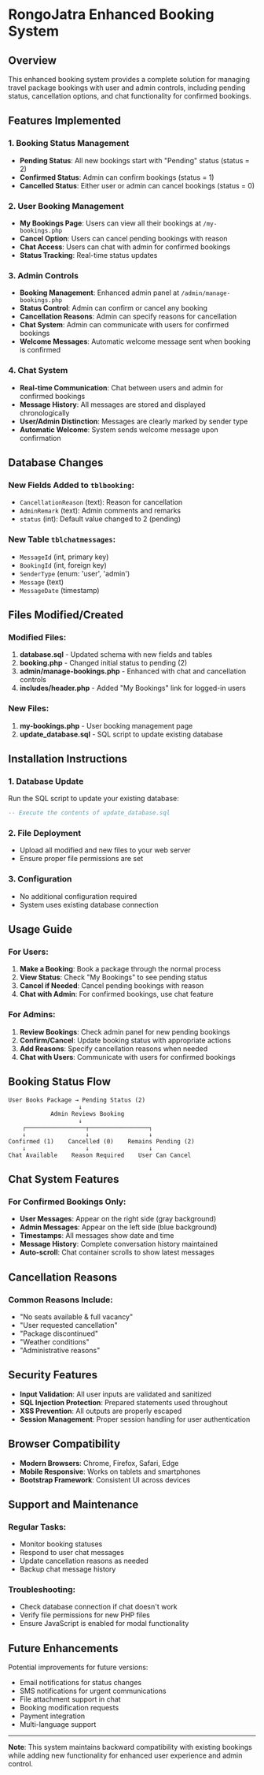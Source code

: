 # RongoJatra Enhanced Booking System

## Overview
This enhanced booking system provides a complete solution for managing travel package bookings with user and admin controls, including pending status, cancellation options, and chat functionality for confirmed bookings.

## Features Implemented

### 1. Booking Status Management
- **Pending Status**: All new bookings start with "Pending" status (status = 2)
- **Confirmed Status**: Admin can confirm bookings (status = 1)
- **Cancelled Status**: Either user or admin can cancel bookings (status = 0)

### 2. User Booking Management
- **My Bookings Page**: Users can view all their bookings at `/my-bookings.php`
- **Cancel Option**: Users can cancel pending bookings with reason
- **Chat Access**: Users can chat with admin for confirmed bookings
- **Status Tracking**: Real-time status updates

### 3. Admin Controls
- **Booking Management**: Enhanced admin panel at `/admin/manage-bookings.php`
- **Status Control**: Admin can confirm or cancel any booking
- **Cancellation Reasons**: Admin can specify reasons for cancellation
- **Chat System**: Admin can communicate with users for confirmed bookings
- **Welcome Messages**: Automatic welcome message sent when booking is confirmed

### 4. Chat System
- **Real-time Communication**: Chat between users and admin for confirmed bookings
- **Message History**: All messages are stored and displayed chronologically
- **User/Admin Distinction**: Messages are clearly marked by sender type
- **Automatic Welcome**: System sends welcome message upon confirmation

## Database Changes

### New Fields Added to `tblbooking`:
- `CancellationReason` (text): Reason for cancellation
- `AdminRemark` (text): Admin comments and remarks
- `status` (int): Default value changed to 2 (pending)

### New Table `tblchatmessages`:
- `MessageId` (int, primary key)
- `BookingId` (int, foreign key)
- `SenderType` (enum: 'user', 'admin')
- `Message` (text)
- `MessageDate` (timestamp)

## Files Modified/Created

### Modified Files:
1. **database.sql** - Updated schema with new fields and tables
2. **booking.php** - Changed initial status to pending (2)
3. **admin/manage-bookings.php** - Enhanced with chat and cancellation controls
4. **includes/header.php** - Added "My Bookings" link for logged-in users

### New Files:
1. **my-bookings.php** - User booking management page
2. **update_database.sql** - SQL script to update existing database

## Installation Instructions

### 1. Database Update
Run the SQL script to update your existing database:
```sql
-- Execute the contents of update_database.sql
```

### 2. File Deployment
- Upload all modified and new files to your web server
- Ensure proper file permissions are set

### 3. Configuration
- No additional configuration required
- System uses existing database connection

## Usage Guide

### For Users:
1. **Make a Booking**: Book a package through the normal process
2. **View Status**: Check "My Bookings" to see pending status
3. **Cancel if Needed**: Cancel pending bookings with reason
4. **Chat with Admin**: For confirmed bookings, use chat feature

### For Admins:
1. **Review Bookings**: Check admin panel for new pending bookings
2. **Confirm/Cancel**: Update booking status with appropriate actions
3. **Add Reasons**: Specify cancellation reasons when needed
4. **Chat with Users**: Communicate with users for confirmed bookings

## Booking Status Flow

```
User Books Package → Pending Status (2)
                    ↓
            Admin Reviews Booking
                    ↓
    ┌─────────────────┬─────────────────┐
    ↓                 ↓                 ↓
Confirmed (1)    Cancelled (0)    Remains Pending (2)
    ↓                 ↓                 ↓
Chat Available    Reason Required    User Can Cancel
```

## Chat System Features

### For Confirmed Bookings Only:
- **User Messages**: Appear on the right side (gray background)
- **Admin Messages**: Appear on the left side (blue background)
- **Timestamps**: All messages show date and time
- **Message History**: Complete conversation history maintained
- **Auto-scroll**: Chat container scrolls to show latest messages

## Cancellation Reasons

### Common Reasons Include:
- "No seats available & full vacancy"
- "User requested cancellation"
- "Package discontinued"
- "Weather conditions"
- "Administrative reasons"

## Security Features

- **Input Validation**: All user inputs are validated and sanitized
- **SQL Injection Protection**: Prepared statements used throughout
- **XSS Prevention**: All outputs are properly escaped
- **Session Management**: Proper session handling for user authentication

## Browser Compatibility

- **Modern Browsers**: Chrome, Firefox, Safari, Edge
- **Mobile Responsive**: Works on tablets and smartphones
- **Bootstrap Framework**: Consistent UI across devices

## Support and Maintenance

### Regular Tasks:
- Monitor booking statuses
- Respond to user chat messages
- Update cancellation reasons as needed
- Backup chat message history

### Troubleshooting:
- Check database connection if chat doesn't work
- Verify file permissions for new PHP files
- Ensure JavaScript is enabled for modal functionality

## Future Enhancements

Potential improvements for future versions:
- Email notifications for status changes
- SMS notifications for urgent communications
- File attachment support in chat
- Booking modification requests
- Payment integration
- Multi-language support

---

**Note**: This system maintains backward compatibility with existing bookings while adding new functionality for enhanced user experience and admin control.
